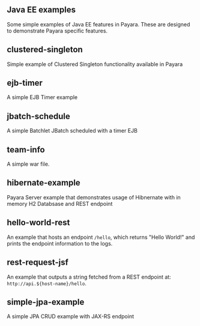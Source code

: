 ## Java EE examples

Some simple examples of Java EE features in Payara. These are designed to demonstrate Payara specific features.

## clustered-singleton
Simple example of Clustered Singleton functionality available in Payara

## ejb-timer
A simple EJB Timer example

## jbatch-schedule
A simple Batchlet JBatch scheduled with a timer EJB

## team-info
A simple war file.

## hibernate-example
Payara Server example that demonstrates usage of Hibnernate with in memory H2 Databsase and REST endpoint

## hello-world-rest
An example that hosts an endpoint `/hello`, which returns "Hello World!" and prints the endpoint information to the logs.

## rest-request-jsf
An example that outputs a string fetched from a REST endpoint at: `http://api.${host-name}/hello`.

## simple-jpa-example
A simple JPA CRUD example with JAX-RS endpoint